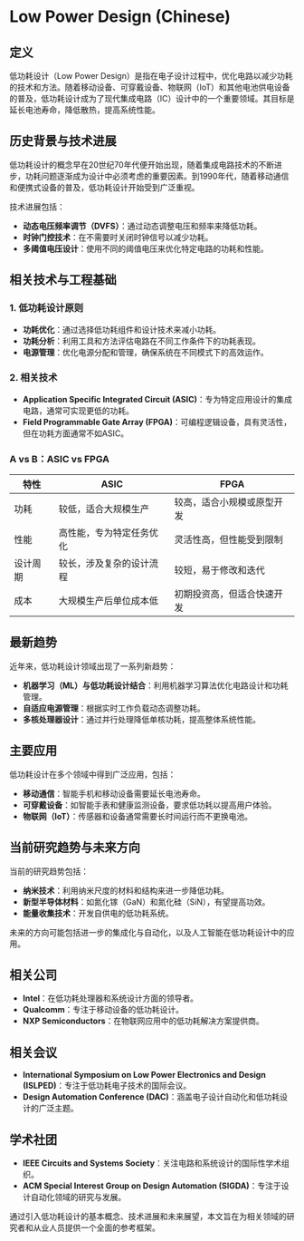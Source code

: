 # Low Power Design (Chinese)

## 定义

低功耗设计（Low Power Design）是指在电子设计过程中，优化电路以减少功耗的技术和方法。随着移动设备、可穿戴设备、物联网（IoT）和其他电池供电设备的普及，低功耗设计成为了现代集成电路（IC）设计中的一个重要领域。其目标是延长电池寿命，降低散热，提高系统性能。

## 历史背景与技术进展

低功耗设计的概念早在20世纪70年代便开始出现，随着集成电路技术的不断进步，功耗问题逐渐成为设计中必须考虑的重要因素。到1990年代，随着移动通信和便携式设备的普及，低功耗设计开始受到广泛重视。 

技术进展包括：

- **动态电压频率调节（DVFS）**：通过动态调整电压和频率来降低功耗。
- **时钟门控技术**：在不需要时关闭时钟信号以减少功耗。
- **多阈值电压设计**：使用不同的阈值电压来优化特定电路的功耗和性能。

## 相关技术与工程基础

### 1. 低功耗设计原则

- **功耗优化**：通过选择低功耗组件和设计技术来减小功耗。
- **功耗分析**：利用工具和方法评估电路在不同工作条件下的功耗表现。
- **电源管理**：优化电源分配和管理，确保系统在不同模式下的高效运作。

### 2. 相关技术

- **Application Specific Integrated Circuit (ASIC)**：专为特定应用设计的集成电路，通常可实现更低的功耗。
- **Field Programmable Gate Array (FPGA)**：可编程逻辑设备，具有灵活性，但在功耗方面通常不如ASIC。

### A vs B：ASIC vs FPGA

| 特性                      | ASIC                             | FPGA                             |
|-------------------------|----------------------------------|----------------------------------|
| 功耗                     | 较低，适合大规模生产               | 较高，适合小规模或原型开发          |
| 性能                     | 高性能，专为特定任务优化           | 灵活性高，但性能受到限制            |
| 设计周期                  | 较长，涉及复杂的设计流程           | 较短，易于修改和迭代               |
| 成本                     | 大规模生产后单位成本低             | 初期投资高，但适合快速开发          |

## 最新趋势

近年来，低功耗设计领域出现了一系列新趋势：

- **机器学习（ML）与低功耗设计结合**：利用机器学习算法优化电路设计和功耗管理。
- **自适应电源管理**：根据实时工作负载动态调整功耗。
- **多核处理器设计**：通过并行处理降低单核功耗，提高整体系统性能。

## 主要应用

低功耗设计在多个领域中得到广泛应用，包括：

- **移动通信**：智能手机和移动设备需要延长电池寿命。
- **可穿戴设备**：如智能手表和健康监测设备，要求低功耗以提高用户体验。
- **物联网（IoT）**：传感器和设备通常需要长时间运行而不更换电池。

## 当前研究趋势与未来方向

当前的研究趋势包括：

- **纳米技术**：利用纳米尺度的材料和结构来进一步降低功耗。
- **新型半导体材料**：如氮化镓（GaN）和氮化硅（SiN），有望提高功效。
- **能量收集技术**：开发自供电的低功耗系统。

未来的方向可能包括进一步的集成化与自动化，以及人工智能在低功耗设计中的应用。

## 相关公司

- **Intel**：在低功耗处理器和系统设计方面的领导者。
- **Qualcomm**：专注于移动设备的低功耗设计。
- **NXP Semiconductors**：在物联网应用中的低功耗解决方案提供商。

## 相关会议

- **International Symposium on Low Power Electronics and Design (ISLPED)**：专注于低功耗电子技术的国际会议。
- **Design Automation Conference (DAC)**：涵盖电子设计自动化和低功耗设计的广泛主题。

## 学术社团

- **IEEE Circuits and Systems Society**：关注电路和系统设计的国际性学术组织。
- **ACM Special Interest Group on Design Automation (SIGDA)**：专注于设计自动化领域的研究与发展。

通过引入低功耗设计的基本概念、技术进展和未来展望，本文旨在为相关领域的研究者和从业人员提供一个全面的参考框架。